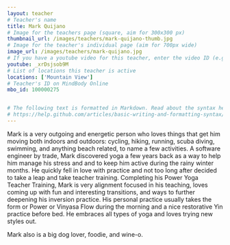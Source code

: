 ```yaml
---
layout: teacher
# Teacher's name
title: Mark Quijano
# Image for the teachers page (square, aim for 300x300 px)
thumbnail_url: /images/teachers/mark-quijano-thumb.jpg
# Image for the teacher's individual page (aim for 700px wide)
image_url: /images/teachers/mark-quijano.jpg
# If you have a youtube video for this teacher, enter the video ID (e.g. qaqiC84uaNg)
youtube: _xrDsjsob9M
# List of locations this teacher is active
locations: ['Mountain View']
# Teacher's ID on MindBody Online
mbo_id: 100000275


# The following text is formatted in Markdown. Read about the syntax here:
# https://help.github.com/articles/basic-writing-and-formatting-syntax/
---
```


Mark is a very outgoing and energetic person who loves things that get him moving both indoors and outdoors: cycling, hiking, running, scuba diving, swimming, and anything beach related, to name a few activities. A software engineer by trade, Mark discovered yoga a few years back as a way to help him manage his stress and and to keep him active during the rainy winter months. He quickly fell in love with practice and not too long after decided to take a leap and take teacher training. Completing his Power Yoga Teacher Training, Mark is very alignment focused in his teaching, loves coming up with fun and interesting transitions, and ways to further deepening his inversion practice. His personal practice usually takes the form or Power or Vinyasa Flow during the morning and a nice restorative Yin practice before bed. He embraces all types of yoga and loves trying new styles out.

Mark also is a big dog lover, foodie, and wine-o.
